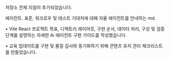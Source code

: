 
저장소 전체 지침이 추가되었습니다.

에이전트. 표준, 워크로우 및 테스트 기대치에 대해 자율 에이전트를 안내하는 md.

• Vite React 프로젝트 목표, 디렉토리 레이아웃, 구현 순서, 데이터 처리, 구성 및 검증 단계를 설명하는 자세한 Ai 에이전트 구현 가이드를 작성했습니다.

• 교육 업데이트를 구현 및 품질 검사와 동기화하기 위해 콘텐츠 유지 관리 체크리스트를 만들었습니다.